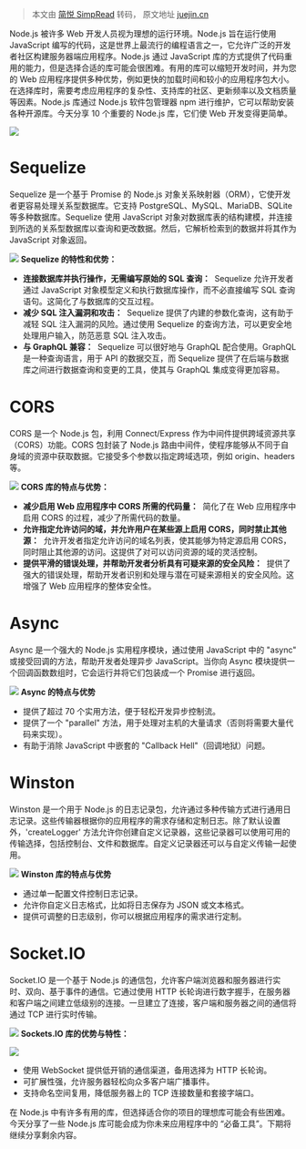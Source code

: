 > 本文由 [简悦 SimpRead](http://ksria.com/simpread/) 转码， 原文地址 [juejin.cn](https://juejin.cn/post/7316102254728396819)

Node.js 被许多 Web 开发人员视为理想的运行环境。Node.js 旨在运行使用 JavaScript 编写的代码，这是世界上最流行的编程语言之一，它允许广泛的开发者社区构建服务器端应用程序。Node.js 通过 JavaScript 库的方式提供了代码重用的能力，但是选择合适的库可能会很困难。有用的库可以缩短开发时间，并为您的 Web 应用程序提供多种优势，例如更快的加载时间和较小的应用程序包大小。在选择库时，需要考虑应用程序的复杂性、支持库的社区、更新频率以及文档质量等因素。Node.js 库通过 Node.js 软件包管理器 npm 进行维护，它可以帮助安装各种开源库。今天分享 10 个重要的 Node.js 库，它们使 Web 开发变得更简单。

![](https://p3-juejin.byteimg.com/tos-cn-i-k3u1fbpfcp/a3ddd07ae80044a39fb1161f4e32f620~tplv-k3u1fbpfcp-jj-mark:3024:0:0:0:q75.awebp#?w=736&h=552&s=27070&e=jpg&b=383737)

Sequelize
=========

Sequelize 是一个基于 Promise 的 Node.js 对象关系映射器（ORM），它使开发者更容易处理关系型数据库。它支持 PostgreSQL、MySQL、MariaDB、SQLite 等多种数据库。Sequelize 使用 JavaScript 对象对数据库表的结构建模，并连接到所选的关系型数据库以查询和更改数据。然后，它解析检索到的数据并将其作为 JavaScript 对象返回。

![](https://p6-juejin.byteimg.com/tos-cn-i-k3u1fbpfcp/2c5357a1ac474215b9e4e72e75c7f755~tplv-k3u1fbpfcp-jj-mark:3024:0:0:0:q75.awebp#?w=1972&h=1099&s=98146&e=png&b=05afed) **Sequelize 的特性和优势：**

*   **连接数据库并执行操作，无需编写原始的 SQL 查询：**  Sequelize 允许开发者通过 JavaScript 对象模型定义和执行数据库操作，而不必直接编写 SQL 查询语句。这简化了与数据库的交互过程。
*   **减少 SQL 注入漏洞和攻击：**  Sequelize 提供了内建的参数化查询，这有助于减轻 SQL 注入漏洞的风险。通过使用 Sequelize 的查询方法，可以更安全地处理用户输入，防范恶意 SQL 注入攻击。
*   **与 GraphQL 兼容：**  Sequelize 可以很好地与 GraphQL 配合使用。GraphQL 是一种查询语言，用于 API 的数据交互，而 Sequelize 提供了在后端与数据库之间进行数据查询和变更的工具，使其与 GraphQL 集成变得更加容易。

CORS
====

CORS 是一个 Node.js 包，利用 Connect/Express 作为中间件提供跨域资源共享（CORS）功能。CORS 包封装了 Node.js 路由中间件，使程序能够从不同于自身域的资源中获取数据。它接受多个参数以指定跨域选项，例如 origin、headers 等。

![](https://p6-juejin.byteimg.com/tos-cn-i-k3u1fbpfcp/658df343053a431b807b174dc5a5e29b~tplv-k3u1fbpfcp-jj-mark:3024:0:0:0:q75.awebp#?w=2656&h=2092&s=484498&e=png&b=151718) **CORS 库的特点与优势：**

*   **减少启用 Web 应用程序中 CORS 所需的代码量：**  简化了在 Web 应用程序中启用 CORS 的过程，减少了所需代码的数量。
*   **允许指定允许访问的域，并允许用户在某些源上启用 CORS，同时禁止其他源：**  允许开发者指定允许访问的域名列表，使其能够为特定源启用 CORS，同时阻止其他源的访问。这提供了对可以访问资源的域的灵活控制。
*   **提供平滑的错误处理，并帮助开发者分析具有可疑来源的安全风险：**  提供了强大的错误处理，帮助开发者识别和处理与潜在可疑来源相关的安全风险。这增强了 Web 应用程序的整体安全性。

Async
=====

Async 是一个强大的 Node.js 实用程序模块，通过使用 JavaScript 中的 "async" 或接受回调的方法，帮助开发者处理异步 JavaScript。当你向 Async 模块提供一个回调函数数组时，它会运行并将它们包装成一个 Promise 进行返回。

![](https://p3-juejin.byteimg.com/tos-cn-i-k3u1fbpfcp/e875fffdc79f45b9bc225e64a5ff0672~tplv-k3u1fbpfcp-jj-mark:3024:0:0:0:q75.awebp#?w=2656&h=2688&s=608411&e=png&b=151718) **Async 的特点与优势**

*   提供了超过 70 个实用方法，便于轻松开发异步控制流。
*   提供了一个 "parallel" 方法，用于处理对主机的大量请求（否则将需要大量代码来实现）。
*   有助于消除 JavaScript 中嵌套的 "Callback Hell"（回调地狱）问题。

Winston
=======

Winston 是一个用于 Node.js 的日志记录包，允许通过多种传输方式进行通用日志记录。这些传输器根据你的应用程序的需求存储和定制日志。除了默认设置外，'createLogger' 方法允许你创建自定义记录器，这些记录器可以使用可用的传输选择，包括控制台、文件和数据库。自定义记录器还可以与自定义传输一起使用。

![](https://p9-juejin.byteimg.com/tos-cn-i-k3u1fbpfcp/3eb226d228334f37b52c5040bf2eae46~tplv-k3u1fbpfcp-jj-mark:3024:0:0:0:q75.awebp#?w=2656&h=3132&s=744220&e=png&b=151718) **Winston 库的特点与优势**

*   通过单一配置文件控制日志记录。
*   允许你自定义日志格式，比如将日志保存为 JSON 或文本格式。
*   提供可调整的日志级别，你可以根据应用程序的需求进行定制。

Socket.IO
=========

Socket.IO 是一个基于 Node.js 的通信包，允许客户端浏览器和服务器进行实时、双向、基于事件的通信。它通过使用 HTTP 长轮询进行数字握手，在服务器和客户端之间建立低级别的连接。一旦建立了连接，客户端和服务器之间的通信将通过 TCP 进行实时传输。

![](https://p6-juejin.byteimg.com/tos-cn-i-k3u1fbpfcp/8b9bbe9e57f14d499abe66f0b7e11676~tplv-k3u1fbpfcp-jj-mark:3024:0:0:0:q75.awebp#?w=2656&h=3432&s=848219&e=png&b=151718) **Sockets.IO 库的优势与特性：**

![](https://p6-juejin.byteimg.com/tos-cn-i-k3u1fbpfcp/aa59d50327cb41e99d10c46c9bc62ccb~tplv-k3u1fbpfcp-jj-mark:3024:0:0:0:q75.awebp#?w=2656&h=3432&s=848219&e=png&b=151718)

*   使用 WebSocket 提供低开销的通信渠道，备用选择为 HTTP 长轮询。
*   可扩展性强，允许服务器轻松向众多客户端广播事件。
*   支持命名空间复用，降低服务器上的 TCP 连接数量和套接字端口。

在 Node.js 中有许多有用的库，但选择适合你的项目的理想库可能会有些困难。今天分享了一些 Node.js 库可能会成为你未来应用程序中的 “必备工具”。下期将继续分享剩余内容。